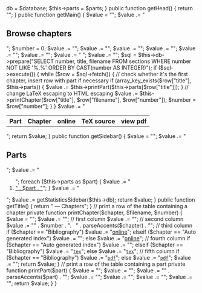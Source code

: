 <?php

}
class BrowsePage extends Page {
  private $parts;
  public function __construct($database) {
    global $parts;
    $this->db = $database;
    $this->parts = $parts;
  }
  public function getHead() {
    return "<link rel='stylesheet' type='text/css' href='" . href("css/browse.css") . "'>";
  }
  public function getMain() {
    $value = "";
    $value .= "<h2>Browse chapters</h2>";
    $number = 0;
    $value .= "<table class='alternating' id='browse'>";
    $value .= "<tr>";
    $value .= "<th>Part</th>";
    $value .= "<th>Chapter</th>";
    $value .= "<th>online</th>";
    $value .= "<th>TeX source</th>";
    $value .= "<th>view pdf</th> ";
    $value .= "</tr>";
    $sql = $this->db->prepare("SELECT number, title, filename FROM sections WHERE number NOT LIKE '%.%' ORDER BY CAST(number AS INTEGER)");
    if ($sql->execute()) {
      while ($row = $sql->fetch()) {
        // check whether it's the first chapter, insert row with part if necessary
        if (array_key_exists($row["title"], $this->parts)) {
          $value .= $this->printPart($this->parts[$row["title"]]);
        }
        // change LaTeX escaping to HTML escaping
        $value .= $this->printChapter($row["title"], $row["filename"], $row["number"]);
        $number = $row["number"];
      }
    }
    $value .= "</table>";
    return $value;
  }
  public function getSidebar() {
    $value = "";
    $value .= "<h2>Parts</h2>";
    $value .= "<ol>";
    foreach ($this->parts as $part) {
      $value .= "<li><a href='#" . partToIdentifier($part) . "'>" . $part . "</a>";
    }
    $value .= "</ol>";
    $value .= getStatisticsSidebar($this->db);
    return $value;
  }
  public function getTitle() {
    return " &mdash; Chapters";
  }
  // print a row of the table containing a chapter
  private function printChapter($chapter, $filename, $number) {
    $value = "";
    $value .= "<tr>";
    // first column
    $value .= "<td style='width: 8em'></td>";
    // second column
    $value .= "<td>" . $number . ".&nbsp;&nbsp;&nbsp;" . parseAccents($chapter) . "</td>";
    // third column
    if ($chapter == "Bibliography")
      $value .= "<td class='download'><a href='" . href('bibliography') . "'>online</a></td>";
    elseif ($chapter == "Auto generated index")
      $value .= "<td></td>";
    else
      $value .= "<td class='download'><a href='" . href('chapter/' . $number) . "'>online</a></td>";
    // fourth column
    if ($chapter == "Auto generated index")
      $value .= "<td></td>";
    elseif ($chapter == "Bibliography")
      $value .= "<td class='download'><a href='https://github.com/stacks/stacks-project/blob/master/my.bib'><code>tex</code></a></td>";
    else
      $value .= "<td class='download'><a href='https://github.com/stacks/stacks-project/blob/master/" . $filename . ".tex'><code>tex</code></a></td>";
    // fifth column
    if ($chapter == "Bibliography")
      $value .= "<td class='download'><a href='" . href('download/bibliography.pdf') . "'><code>pdf</code></a></td>";
    else 
      $value .= "<td class='download'><a href='" . href('download/' . $filename . '.pdf') . "'><code>pdf</code></a></td>";
    $value .= "</tr>";
    return $value;
  }
  // print a row of the table containing a part
  private function printPart($part) {
    $value = "";
    $value .= "<tr id='" . partToIdentifier($part) . "'>";
    $value .= "<td colspan='2'>" . parseAccents($part) . "</td>";
    $value .= "<td></td>";
    $value .= "<td></td>";
    $value .= "<td></td>";
    $value .= "</tr>";
    return $value;
  }
}
